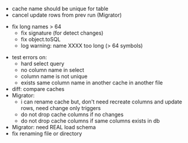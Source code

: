 - cache name should be unique for table
- cancel update rows from prev run (Migrator)
+ fix long names > 64
    + fix signature (for detect changes)
    + fix object.toSQL 
    + log warning: name XXXX too long (> 64 symbols)
- test errors on:
    - hard select query
    - no column name in select
    - column name is not unique
    - exists same column name in another cache in another file
- diff: compare caches
- Migrator: 
  - i can rename cache but, don't need recreate columns and update rows,
        need change only triggers
  - do not drop cache columns if no changes
  - do not drop cache columns if same columns exists in db
- Migrator: need REAL load schema
- fix renaming file or directory